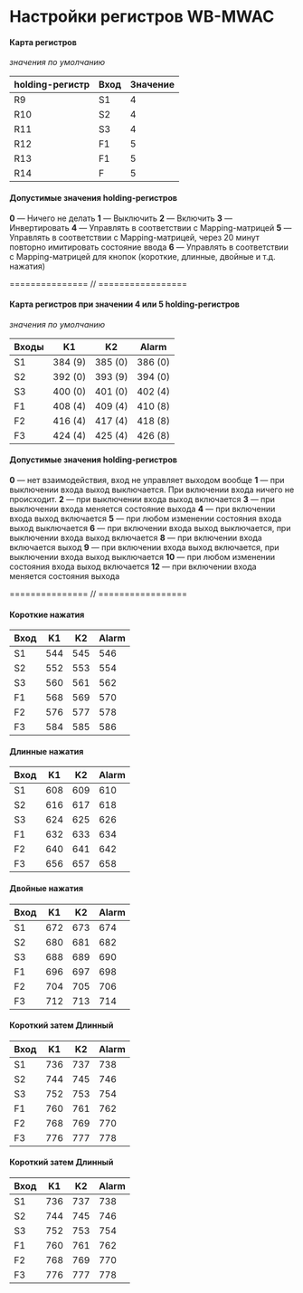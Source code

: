 # Настройки регистров WB-MWAC

#### Карта регистров
*значения по умолчанию*

holding-регистр | Вход | Значение
----- | ------ | ------- 
R9 | S1 | 4
R10 | S2 | 4
R11 | S3 | 4
R12 | F1 | 5
R13 | F1 | 5
R14 | F | 5
#### Допустимые значения holding-регистров
**0** — Ничего не делать
**1** — Выключить
**2** — Включить
**3** — Инвертировать
**4** — Управлять в соответствии с Mapping-матрицей
**5** — Управлять в соответствии с Mapping-матрицей,  через 20 минут повторно имитировать состояние ввода
**6** — Управлять в соответствии с Mapping-матрицей для кнопок (короткие, длинные, двойные и т.д. нажатия)

=============== // =================
#### Карта регистров при значении 4 или 5 holding-регистров
*значения по умолчанию*

Входы | K1 | K2 | Alarm
----- | ----- | ------ | -------
S1 | 384 (9) | 385 (0) | 386 (0)
S2 | 392 (0) | 393 (9) | 394 (0)
S3 | 400 (0) | 401 (0) | 402 (4)
F1 | 408 (4) | 409 (4) | 410 (8)
F2 | 416 (4) | 417 (4) | 418 (8)
F3 | 424 (4) | 425 (4) | 426 (8)
#### Допустимые значения holding-регистров
**0** — нет взаимодействия, вход не управляет выходом вообще
**1** — при выключении входа выход выключается. При включении входа ничего не происходит.
**2** — при выключении входа выход включается
**3** — при выключении входа меняется состояние выхода
**4** — при включении входа выход включается
**5** — при любом изменении состояния входа выход выключается
**6** — при включении входа выход выключается, при выключении входа выход включается
**8** — при включении входа включается выход
**9** — при включении входа выход включается, при выключении входа выход выключается
**10** — при любом изменении состояния входа выход включается
**12** — при включении входа меняется состояния выхода

=============== // =================

#### Короткие нажатия

Вход | K1 | K2 | Alarm
----- | ------ | ------- | ------
S1 | 544 | 545 | 546
S2 | 552 | 553 | 554
S3 | 560 | 561 | 562
F1 | 568 | 569 | 570
F2 | 576 | 577 | 578
F3 | 584 | 585 | 586

#### Длинные нажатия

Вход | K1 | K2 | Alarm
----- | ------ | ------- | ------
S1 | 608 | 609 | 610
S2 | 616 | 617 | 618
S3 | 624 | 625 | 626
F1 | 632 | 633 | 634
F2 | 640 | 641 | 642
F3 | 656 | 657 | 658

#### Двойные нажатия

Вход | K1 | K2 | Alarm
----- | ------ | ------- | ------
S1 | 672 | 673 | 674
S2 | 680 | 681 | 682
S3 | 688 | 689 | 690
F1 | 696 | 697 | 698
F2 | 704 | 705 | 706
F3 | 712 | 713 | 714

#### Короткий затем Длинный

Вход | K1 | K2 | Alarm
----- | ------ | ------- | ------
S1 | 736 | 737 | 738
S2 | 744 | 745 | 746
S3 | 752 | 753 | 754
F1 | 760 | 761 | 762
F2 | 768 | 769 | 770
F3 | 776 | 777 | 778

#### Короткий затем Длинный

Вход | K1 | K2 | Alarm
----- | ------ | ------- | ------
S1 | 736 | 737 | 738
S2 | 744 | 745 | 746
S3 | 752 | 753 | 754
F1 | 760 | 761 | 762
F2 | 768 | 769 | 770
F3 | 776 | 777 | 778
